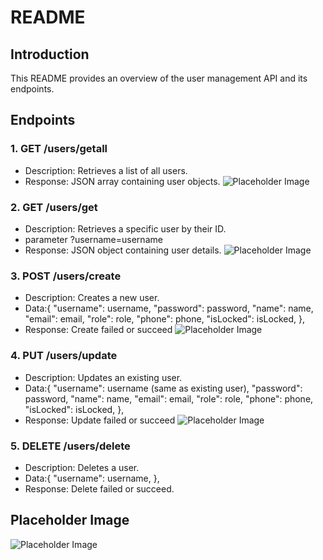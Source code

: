 # README

## Introduction
This README provides an overview of the user management API and its endpoints.

## Endpoints

### 1. GET /users/getall
- Description: Retrieves a list of all users.
- Response: JSON array containing user objects.
![Placeholder Image](https://github.com/Build-D-An-Ki-n-Truc/user-service-go/blob/main/image/getall.png)

### 2. GET /users/get
- Description: Retrieves a specific user by their ID.
- parameter ?username=username
- Response: JSON object containing user details.
![Placeholder Image](https://github.com/Build-D-An-Ki-n-Truc/user-service-go/blob/main/image/getone.png)
### 3. POST /users/create
- Description: Creates a new user.
- Data:{
		"username": username,
		"password": password,
		"name": name,
		"email": email,
		"role": role,
		"phone": phone,
		"isLocked": isLocked,
	},
- Response: Create failed or succeed
![Placeholder Image](https://github.com/Build-D-An-Ki-n-Truc/user-service-go/blob/main/image/create.png)
### 4. PUT /users/update
- Description: Updates an existing user.
- Data:{
		"username": username (same as existing user),
		"password": password,
		"name": name,
		"email": email,
		"role": role,
		"phone": phone,
		"isLocked": isLocked,
},
- Response: Update failed or succeed
![Placeholder Image](https://github.com/Build-D-An-Ki-n-Truc/user-service-go/blob/main/image/update.png)
### 5. DELETE /users/delete
- Description: Deletes a user.
- Data:{
		"username": username,
},
- Response: Delete failed or succeed.

## Placeholder Image
![Placeholder Image](https://github.com/Build-D-An-Ki-n-Truc/user-service-go/blob/main/image/delete.png)
